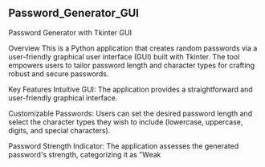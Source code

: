 ## Password_Generator_GUI
Password Generator with Tkinter GUI


Overview
This is a Python application that creates random passwords via a user-friendly graphical user interface (GUI) built with Tkinter. The tool empowers users to tailor password length and character types for crafting robust and secure passwords.

Key Features
Intuitive GUI: The application provides a straightforward and user-friendly graphical interface.

Customizable Passwords: Users can set the desired password length and select the character types they wish to include (lowercase, uppercase, digits, and special characters).

Password Strength Indicator: The application assesses the generated password's strength, categorizing it as "Weak
